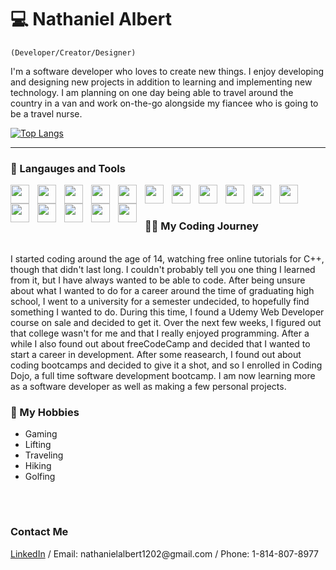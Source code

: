 # 💻 Nathaniel Albert

`(Developer/Creator/Designer)`

I'm a software developer who loves to create new things. I enjoy developing and designing new projects in addition to learning and implementing new technology. I am planning on one day being able to travel around the country in a van and work on-the-go alongside my fiancee who is going to be a travel nurse. 

[![Top Langs](https://github-readme-stats.vercel.app/api/top-langs/?username=NathanielJ14)](https://github.com/NathanielJ14/github-readme-stats)

---

### 🧰 Langauges and Tools

<img align="left" style="padding-right:10px" width="30px" src="https://cdn.jsdelivr.net/gh/devicons/devicon/icons/javascript/javascript-original.svg" />
<img align="left" style="padding-right:10px" width="30px" src="https://cdn.jsdelivr.net/gh/devicons/devicon/icons/python/python-original.svg" />
<img align="left" style="padding-right:10px" width="30px" src="https://cdn.jsdelivr.net/gh/devicons/devicon/icons/csharp/csharp-original.svg" />
<img align="left" style="padding-right:10px" width="30px" src="https://cdn.jsdelivr.net/gh/devicons/devicon/icons/html5/html5-original.svg" />
<img align="left" style="padding-right:10px" width="30px" src="https://cdn.jsdelivr.net/gh/devicons/devicon/icons/css3/css3-original.svg" />
<img align="left" style="padding-right:10px" width="30px" src="https://cdn.jsdelivr.net/gh/devicons/devicon/icons/react/react-original.svg" />
<img align="left" style="padding-right:10px" width="30px" src="https://cdn.jsdelivr.net/gh/devicons/devicon/icons/nodejs/nodejs-original.svg" />
<img align="left" style="padding-right:10px" width="30px" src="https://cdn.jsdelivr.net/gh/devicons/devicon/icons/dotnetcore/dotnetcore-original.svg" />
<img align="left" style="padding-right:10px" width="30px" src="https://cdn.jsdelivr.net/gh/devicons/devicon/icons/mongodb/mongodb-original.svg" />
<img align="left" style="padding-right:10px" width="30px" src="https://cdn.jsdelivr.net/gh/devicons/devicon/icons/mysql/mysql-original.svg" />
<img align="left" style="padding-right:10px" width="30px" src="https://cdn.jsdelivr.net/gh/devicons/devicon/icons/flask/flask-original.svg" />
<img align="left" style="padding-right:10px" width="30px" src="https://cdn.jsdelivr.net/gh/devicons/devicon/icons/bootstrap/bootstrap-original.svg" /> 
<img align="left" style="padding-right:10px" width="30px" src="https://cdn.jsdelivr.net/gh/devicons/devicon/icons/github/github-original.svg" />
<img align="left" style="padding-right:10px" width="30px" src="https://cdn.jsdelivr.net/gh/devicons/devicon/icons/git/git-original.svg" />
<img align="left" style="padding-right:10px" width="30px" src="https://cdn.jsdelivr.net/gh/devicons/devicon/icons/vscode/vscode-original.svg" />
<img align="left" style="padding-right:10px" width="30px" src="https://cdn.jsdelivr.net/gh/devicons/devicon/icons/trello/trello-plain.svg" />

<br />

#


<h3>👨‍💻 My Coding Journey</h3>
 <br />  I started coding around the age of 14, watching free online tutorials for C++, though that didn't last long. I couldn't probably tell you one thing I learned from it, but I have always wanted to be able to code. After being unsure about what I wanted to do for a career around the time of graduating high school, I went to a university for a semester undecided, to hopefully find something I wanted to do. During this time, I found a Udemy Web Developer course on sale and decided to get it. Over the next few weeks, I figured out that college wasn't for me and that I really enjoyed programming. After a while I also found out about freeCodeCamp and decided that I wanted to start a career in development. After some reasearch, I found out about coding bootcamps and decided to give it a shot, and so I enrolled in Coding Dojo, a full time software development bootcamp. I am now learning more as a software developer as well as making a few personal projects.
 
 
<h3>👾 My Hobbies</h3>
 <ul>
  <li>Gaming</li>
  <li>Lifting</li>
  <li>Traveling</li>
  <li>Hiking</li>
 <li>Golfing</li>
 </ul>
 <br />
 
 #
 
 <h3>Contact Me</h3>
 <a href="https://www.linkedin.com/in/nathaniel-j-albert/" >LinkedIn</a> / Email: nathanielalbert1202@gmail.com / Phone: 1-814-807-8977
 
 
